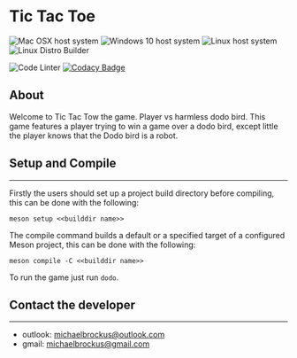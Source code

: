 # Tic Tac Toe

![Mac OSX host system](https://github.com/michaelbrockus/tic_tac_toe/workflows/Mac%20OSX%20host%20system/badge.svg)
![Windows 10 host system](https://github.com/michaelbrockus/tic_tac_toe/workflows/Windows%2010%20host%20system/badge.svg)
![Linux host system](https://github.com/michaelbrockus/tic_tac_toe/workflows/Linux%20host%20system/badge.svg)
![Linux Distro Builder](https://github.com/michaelbrockus/tic_tac_toe/workflows/Linux%20Distro%20Builder/badge.svg)

![Code Linter](https://github.com/michaelbrockus/tic_tac_toe/workflows/Code%20Linter/badge.svg)
[![Codacy Badge](https://app.codacy.com/project/badge/Grade/0dc54a4704eb444d93df94fdb6fca360)](https://www.codacy.com/manual/michaelbrockus/tic_tac_toe?utm_source=github.com&amp;utm_medium=referral&amp;utm_content=michaelbrockus/tic_tac_toe&amp;utm_campaign=Badge_Grade)

## About

Welcome to Tic Tac Tow the game. Player vs harmless dodo bird. This game
features a player trying to win a game over a dodo bird, except little
the player knows that the Dodo bird is a robot.

## Setup and Compile
------------------------------------------------

Firstly the users should set up a project build directory before
compiling, this can be done with the following:

```console
meson setup <<builddir name>>
```

The compile command builds a default or a specified target of a
configured Meson project, this can be done with the following:

```console
meson compile -C <<builddir name>>
```

To run the game just run `dodo`.

## Contact the developer
------------------------------------------------

* outlook: [michaelbrockus@outlook.com](mailto:michaelbrockus@outlook.com)
* gmail: [michaelbrockus@gmail.com](mailto:michaelbrockus@gmail.com)

